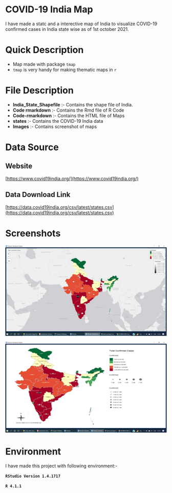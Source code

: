 
# COVID-19 India Map

I have made a statc and a interective map of India to visualize COVID-19 confirmed cases in India state wise as of 1st october 2021.


# Quick Description

- Map made with package `tmap`
- `tmap` is very handy for making thematic maps in `r`


# File Description
* **India_State_Shapefile** :- Contains the shape file of India.
* **Code rmarkdown** :- Contains the Rmd file of R Code
* **Code-rmarkdown** :- Contains the HTML file of Maps
* **states** :- Contains the COVID-19 India data
* **Images** :- Contains screenshot of maps

# Data Source
## Website
[https://www.covid19india.org/](https://www.covid19india.org/)

## Data Download Link
[https://data.covid19india.org/csv/latest/states.csv](https://data.covid19india.org/csv/latest/states.csv)



# Screenshots

![App Screenshot](Images/img.jpg.png)

![App Screenshot](Images/imgg.jpg.png)


# Environment
I have made this project with following environment:-

**`RStudio Version 1.4.1717`**

**`R 4.1.1`**

